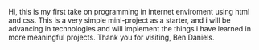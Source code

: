 Hi, this is my first take on programming in internet enviroment using html and css.
This is a very simple mini-project as a starter, and i will be advancing in technologies and will implement the things i have learned in more meaningful projects.
Thank you for visiting,
Ben Daniels.
